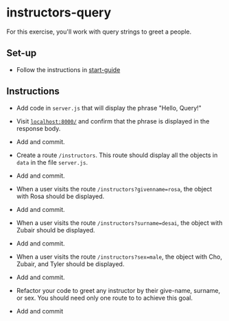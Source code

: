 # instructors-query
For this exercise, you'll work with query strings to greet a people.

## Set-up
- Follow the instructions in [start-guide](../start-guide.md)

## Instructions
- Add code in `server.js` that will display the phrase "Hello, Query!"
- Visit [`localhost:8000/`](http://localhost:8000/) and confirm that the phrase is displayed in the response body.
- Add and commit.

- Create a route `/instructors`. This route should display all the objects in `data` in the file `server.js`.
- Add and commit.

- When a user visits the route `/instructors?givenname=rosa`, the object with Rosa should be displayed.
- Add and commit.

- When a user visits the route `/instructors?surname=desai`, the object with Zubair should be displayed.
- Add and commit.

- When a user visits the route `/instructors?sex=male`, the object with Cho, Zubair, and Tyler should be displayed.
- Add and commit.

- Refactor your code to greet any instructor by their give-name, surname, or sex. You should need only one route to to achieve this goal.
- Add and commit

